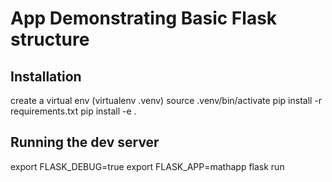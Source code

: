
# App Demonstrating Basic Flask structure

## Installation

  create a virtual env (virtualenv .venv)
  source .venv/bin/activate
  pip install -r requirements.txt
  pip install -e .

## Running the dev server

  export FLASK_DEBUG=true
  export FLASK_APP=mathapp
  flask run
